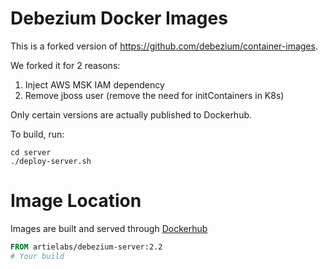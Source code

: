 # Debezium Docker Images

This is a forked version of https://github.com/debezium/container-images.

We forked it for 2 reasons:

1. Inject AWS MSK IAM dependency
2. Remove jboss user (remove the need for initContainers in K8s)

Only certain versions are actually published to Dockerhub.

To build, run:
```
cd server
./deploy-server.sh
```

# Image Location

Images are built and served through [Dockerhub](https://hub.docker.com/repository/docker/artielabs/debezium-server/general)
```Dockerfile
FROM artielabs/debezium-server:2.2
# Your build
```